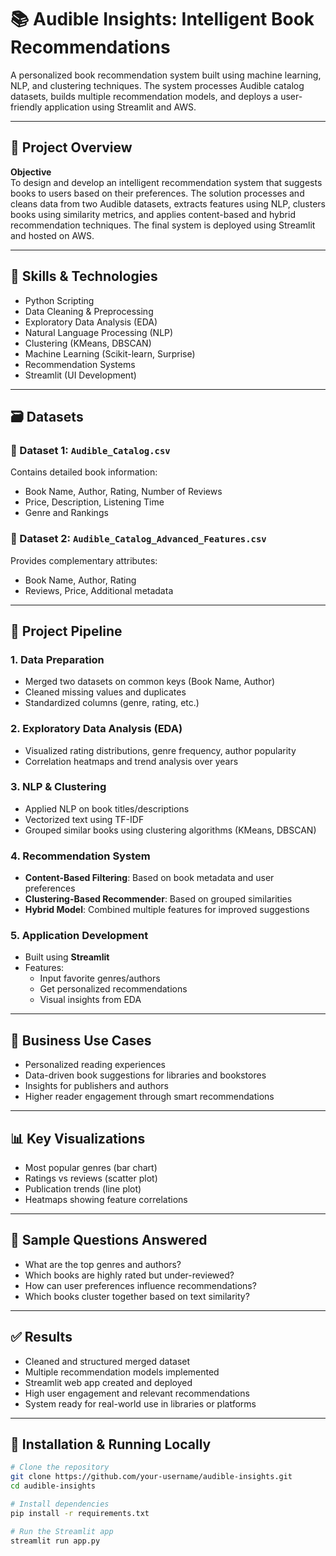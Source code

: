 # 📚 Audible Insights: Intelligent Book Recommendations

A personalized book recommendation system built using machine learning, NLP, and clustering techniques. The system processes Audible catalog datasets, builds multiple recommendation models, and deploys a user-friendly application using Streamlit and AWS.

---

## 🧠 Project Overview

**Objective**  
To design and develop an intelligent recommendation system that suggests books to users based on their preferences. The solution processes and cleans data from two Audible datasets, extracts features using NLP, clusters books using similarity metrics, and applies content-based and hybrid recommendation techniques. The final system is deployed using Streamlit and hosted on AWS.

---

## 🔧 Skills & Technologies

- Python Scripting  
- Data Cleaning & Preprocessing  
- Exploratory Data Analysis (EDA)  
- Natural Language Processing (NLP)  
- Clustering (KMeans, DBSCAN)  
- Machine Learning (Scikit-learn, Surprise)  
- Recommendation Systems  
- Streamlit (UI Development)  
---

## 🗃️ Datasets

### 📁 Dataset 1: `Audible_Catalog.csv`
Contains detailed book information:
- Book Name, Author, Rating, Number of Reviews
- Price, Description, Listening Time
- Genre and Rankings

### 📁 Dataset 2: `Audible_Catalog_Advanced_Features.csv`
Provides complementary attributes:
- Book Name, Author, Rating
- Reviews, Price, Additional metadata

---

## 🧪 Project Pipeline

### 1. Data Preparation
- Merged two datasets on common keys (Book Name, Author)
- Cleaned missing values and duplicates
- Standardized columns (genre, rating, etc.)

### 2. Exploratory Data Analysis (EDA)
- Visualized rating distributions, genre frequency, author popularity
- Correlation heatmaps and trend analysis over years

### 3. NLP & Clustering
- Applied NLP on book titles/descriptions
- Vectorized text using TF-IDF
- Grouped similar books using clustering algorithms (KMeans, DBSCAN)

### 4. Recommendation System
- **Content-Based Filtering**: Based on book metadata and user preferences
- **Clustering-Based Recommender**: Based on grouped similarities
- **Hybrid Model**: Combined multiple features for improved suggestions

### 5. Application Development
- Built using **Streamlit**
- Features:
  - Input favorite genres/authors
  - Get personalized recommendations
  - Visual insights from EDA


---

## 🎯 Business Use Cases

- Personalized reading experiences  
- Data-driven book suggestions for libraries and bookstores  
- Insights for publishers and authors  
- Higher reader engagement through smart recommendations

---

## 📊 Key Visualizations

- Most popular genres (bar chart)  
- Ratings vs reviews (scatter plot)  
- Publication trends (line plot)  
- Heatmaps showing feature correlations

---

## 📌 Sample Questions Answered

- What are the top genres and authors?
- Which books are highly rated but under-reviewed?
- How can user preferences influence recommendations?
- Which books cluster together based on text similarity?

---

## ✅ Results

- Cleaned and structured merged dataset  
- Multiple recommendation models implemented  
- Streamlit web app created and deployed  
- High user engagement and relevant recommendations  
- System ready for real-world use in libraries or platforms

---


## 🚀 Installation & Running Locally

```bash
# Clone the repository
git clone https://github.com/your-username/audible-insights.git
cd audible-insights

# Install dependencies
pip install -r requirements.txt

# Run the Streamlit app
streamlit run app.py
